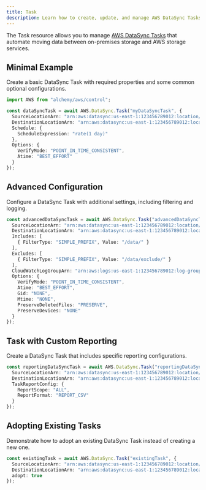```yaml
---
title: Task
description: Learn how to create, update, and manage AWS DataSync Tasks using Alchemy Cloud Control.
---
```


The Task resource allows you to manage [AWS DataSync Tasks](https://docs.aws.amazon.com/datasync/latest/userguide/) that automate moving data between on-premises storage and AWS storage services.

## Minimal Example

Create a basic DataSync Task with required properties and some common optional configurations.

```ts
import AWS from "alchemy/aws/control";

const dataSyncTask = await AWS.DataSync.Task("myDataSyncTask", {
  SourceLocationArn: "arn:aws:datasync:us-east-1:123456789012:location/my-source-location",
  DestinationLocationArn: "arn:aws:datasync:us-east-1:123456789012:location/my-destination-location",
  Schedule: {
    ScheduleExpression: "rate(1 day)"
  },
  Options: {
    VerifyMode: "POINT_IN_TIME_CONSISTENT",
    Atime: "BEST_EFFORT"
  }
});
```

## Advanced Configuration

Configure a DataSync Task with additional settings, including filtering and logging.

```ts
const advancedDataSyncTask = await AWS.DataSync.Task("advancedDataSyncTask", {
  SourceLocationArn: "arn:aws:datasync:us-east-1:123456789012:location/my-source-location",
  DestinationLocationArn: "arn:aws:datasync:us-east-1:123456789012:location/my-destination-location",
  Includes: [
    { FilterType: "SIMPLE_PREFIX", Value: "/data/" }
  ],
  Excludes: [
    { FilterType: "SIMPLE_PREFIX", Value: "/data/exclude/" }
  ],
  CloudWatchLogGroupArn: "arn:aws:logs:us-east-1:123456789012:log-group:my-log-group",
  Options: {
    VerifyMode: "POINT_IN_TIME_CONSISTENT",
    Atime: "BEST_EFFORT",
    Gid: "NONE",
    Mtime: "NONE",
    PreserveDeletedFiles: "PRESERVE", 
    PreserveDevices: "NONE"
  }
});
```

## Task with Custom Reporting

Create a DataSync Task that includes specific reporting configurations.

```ts
const reportingDataSyncTask = await AWS.DataSync.Task("reportingDataSyncTask", {
  SourceLocationArn: "arn:aws:datasync:us-east-1:123456789012:location/my-source-location",
  DestinationLocationArn: "arn:aws:datasync:us-east-1:123456789012:location/my-destination-location",
  TaskReportConfig: {
    ReportScope: "ALL",
    ReportFormat: "REPORT_CSV"
  }
});
```

## Adopting Existing Tasks

Demonstrate how to adopt an existing DataSync Task instead of creating a new one.

```ts
const existingTask = await AWS.DataSync.Task("existingTask", {
  SourceLocationArn: "arn:aws:datasync:us-east-1:123456789012:location/my-source-location",
  DestinationLocationArn: "arn:aws:datasync:us-east-1:123456789012:location/my-destination-location",
  adopt: true
});
```